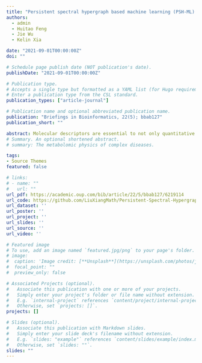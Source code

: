 ```yaml
---
title: "Persistent spectral hypergraph based machine learning (PSH-ML) for protein-ligand binding affinity prediction"
authors: 
  - admin
  - Huitao Feng
  - Jie Wu
  - Kelin Xia

date: "2021-09-01T00:00:00Z"
doi: ""

# Schedule page publish date (NOT publication's date).
publishDate: "2021-09-01T00:00:00Z"

# Publication type.
# Accepts a single type but formatted as a YAML list (for Hugo requirements).
# Enter a publication type from the CSL standard.
publication_types: ["article-journal"]

# Publication name and optional abbreviated publication name.
publication: "Briefings in Bioinformatics, 22(5); bbab127"
publication_short: ""

abstract: Molecular descriptors are essential to not only quantitative structure activity/property relationship (QSAR/QSPR) models, but also machine learning based chemical and biological data analysis. In this paper, we propose persistent spectral hypergraph (PSH) based molecular descriptors or fingerprints for the first time. Our PSH-based molecular descriptors are used in the characterization of molecular structures and interactions, and further combined with machine learning models, in particular gradient boosting tree (GBT), for protein-ligand binding affinity prediction. Different from traditional molecular descriptors, which are usually based on molecular graph models, a hypergraph-based topological representation is proposed for protein–ligand interaction characterization. Moreover, a filtration process is introduced to generate a series of nested hypergraphs in different scales. For each of these hypergraphs, its eigen spectrum information can be obtained from the corresponding (Hodge) Laplacain matrix. PSH studies the persistence and variation of the eigen spectrum of the nested hypergraphs during the filtration process. Molecular descriptors or fingerprints can be generated from persistent attributes, which are statistical or combinatorial functions of PSH, and combined with machine learning models, in particular, GBT. We test our PSH-GBT model on three most commonly used datasets, including PDBbind-2007, PDBbind-2013 and PDBbind-2016. Our results, for all these databases, are better than all existing machine learning models with traditional molecular descriptors, as far as we know.
# Summary. An optional shortened abstract.
# summary: The metabolomic physics of complex diseases.

tags:
- Source Themes
featured: false

# links:
# - name: ""
#   url: ""
url_pdf: https://academic.oup.com/bib/article/22/5/bbab127/6219114
url_code: https://github.com/LiuXiangMath/Persistent-Spectral-Hypergraph
url_dataset: ''
url_poster: ''
url_project: ''
url_slides: ''
url_source: ''
url_video: ''

# Featured image
# To use, add an image named `featured.jpg/png` to your page's folder. 
# image:
#  caption: 'Image credit: [**Unsplash**](https://unsplash.com/photos/jdD8gXaTZsc)'
#  focal_point: ""
#  preview_only: false

# Associated Projects (optional).
#   Associate this publication with one or more of your projects.
#   Simply enter your project's folder or file name without extension.
#   E.g. `internal-project` references `content/project/internal-project/index.md`.
#   Otherwise, set `projects: []`.
projects: []

# Slides (optional).
#   Associate this publication with Markdown slides.
#   Simply enter your slide deck's filename without extension.
#   E.g. `slides: "example"` references `content/slides/example/index.md`.
#   Otherwise, set `slides: ""`.
slides: ""
---
```


